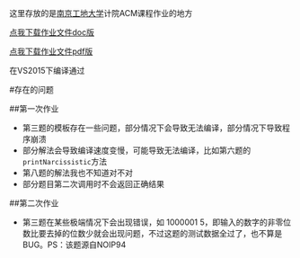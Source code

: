 这里存放的是[南京工地大学](http://www.njtech.edu.cn)计院ACM课程作业的地方

[点我下载作业文件doc版](Exercise.doc)

[点我下载作业文件pdf版](Exercise.pdf)

在VS2015下编译通过

#存在的问题

##第一次作业
* 第三题的模板存在一些问题，部分情况下会导致无法编译，部分情况下导致程序崩溃
* 部分解法会导致编译速度变慢，可能导致无法编译，比如第六题的`printNarcissistic`方法
* 第八题的解法我也不知道对不对
* 部分题目第二次调用时不会返回正确结果

##第二次作业
* 第三题在某些极端情况下会出现错误，如 1000001 5，即输入的数字的非零位数比要去掉的位数少就会出现问题，不过这题的测试数据全过了，也不算是BUG。PS：该题源自NOIP94